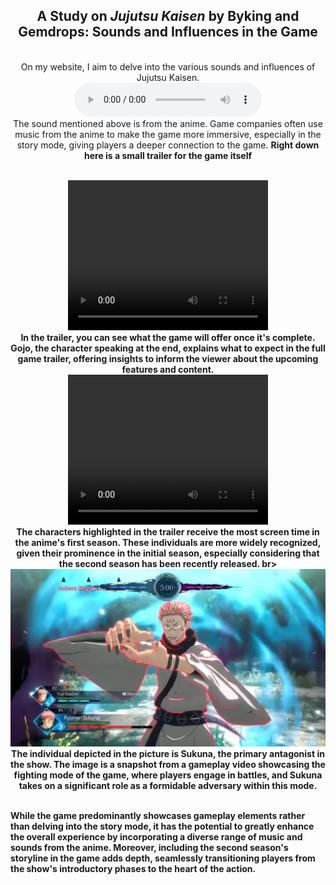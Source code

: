 <title></title>
<head></head>
<body>
  <center>
    <h2>A Study on <i>Jujutsu Kaisen</i> by Byking and Gemdrops: Sounds and Influences in the Game</h2>
  <br>On my website, I aim to delve into the various sounds and influences of Jujutsu Kaisen.
  <br><audio controls>
  <source src="horse.ogg" type="audio/ogg">
  <source src="Special.mp3" type="audio/mpeg">
</audio>
  <br>The sound mentioned above is from the anime. Game companies often use music from the anime to make the game more immersive, especially in the story mode, giving players a deeper connection to the game.
  <b>Right down here is a small trailer for the game itself<b>
    
<br><video width="320" height="240" controls>
  <source src="JJK.mp4" type="video/mp4">
  <source src="movie.ogg" type="video/ogg">
</video>
  <br>In the trailer, you can see what the game will offer once it's complete. Gojo, the character speaking at the end, explains what to expect in the full game trailer, offering insights to inform the viewer about the upcoming features and content.
<br><video width="320" height="240" controls>
  <source src="JJK2.mp4" type="video/mp4">
  <source src="movie.ogg" type="video/ogg">
</video>
  <br>The characters highlighted in the trailer receive the most screen time in the anime's first season. These individuals are more widely recognized, given their prominence in the initial season, especially considering that the second season has been recently released.
br><img src="Sukuna2.jpg">
  <br>The individual depicted in the picture is Sukuna, the primary antagonist in the show. The image is a snapshot from a gameplay video showcasing the fighting mode of the game, where players engage in battles, and Sukuna takes on a significant role as a formidable adversary within this mode.
  </center>
<br>While the game predominantly showcases gameplay elements rather than delving into the story mode, it has the potential to greatly enhance the overall experience by incorporating a diverse range of music and sounds from the anime. Moreover, including the second season's storyline in the game adds depth, seamlessly transitioning players from the show's introductory phases to the heart of the action.
